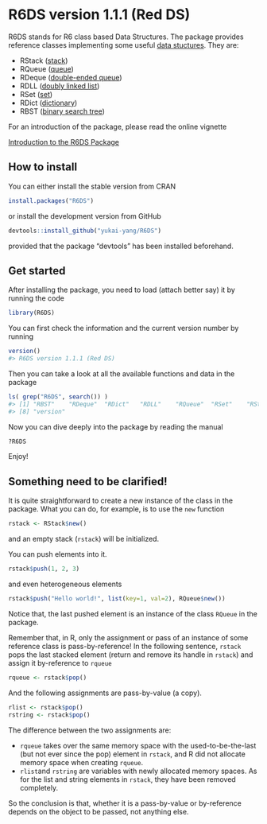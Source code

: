 <!-- README.md is generated from README.Rmd. Please edit that file -->

R6DS version 1.1.1 (Red DS)
===========================

R6DS stands for R6 class based Data Structures. The package provides
reference classes implementing some useful [data
stuctures](https://en.wikipedia.org/wiki/Data_structure). They are:

-   RStack
    ([stack](https://en.wikipedia.org/wiki/Stack_(abstract_data_type)))
-   RQueue
    ([queue](https://en.wikipedia.org/wiki/Queue_(abstract_data_type)))
-   RDeque ([double-ended
    queue](https://en.wikipedia.org/wiki/Double-ended_queue))
-   RDLL ([doubly linked
    list](https://en.wikipedia.org/wiki/Doubly_linked_list))
-   RSet ([set](https://en.wikipedia.org/wiki/Set_(abstract_data_type)))
-   RDict
    ([dictionary](https://en.wikipedia.org/wiki/Associative_array))
-   RBST ([binary search
    tree](https://en.wikipedia.org/wiki/Binary_search_tree))

For an introduction of the package, please read the online vignette

[Introduction to the R6DS
Package](https://github.com/yukai-yang/R6DS/blob/master/R6DS-vignette.md)

How to install
--------------

You can either install the stable version from CRAN

``` r
install.packages("R6DS")
```

or install the development version from GitHub

``` r
devtools::install_github("yukai-yang/R6DS")
```

provided that the package “devtools” has been installed beforehand.

Get started
-----------

After installing the package, you need to load (attach better say) it by
running the code

``` r
library(R6DS)
```

You can first check the information and the current version number by
running

``` r
version()
#> R6DS version 1.1.1 (Red DS)
```

Then you can take a look at all the available functions and data in the
package

``` r
ls( grep("R6DS", search()) ) 
#> [1] "RBST"    "RDeque"  "RDict"   "RDLL"    "RQueue"  "RSet"    "RStack" 
#> [8] "version"
```

Now you can dive deeply into the package by reading the manual

``` r
?R6DS
```

Enjoy!

Something need to be clarified!
-------------------------------

It is quite straightforward to create a new instance of the class in the
package. What you can do, for example, is to use the `new` function

``` r
rstack <- RStack$new()
```

and an empty stack (`rstack`) will be initialized.

You can push elements into it.

``` r
rstack$push(1, 2, 3)
```

and even heterogeneous elements

``` r
rstack$push("Hello world!", list(key=1, val=2), RQueue$new())
```

Notice that, the last pushed element is an instance of the class
`RQueue` in the package.

Remember that, in R, only the assignment or pass of an instance of some
reference class is pass-by-reference! In the following sentence,
`rstack` pops the last stacked element (return and remove its handle in
`rstack`) and assign it by-reference to `rqueue`

``` r
rqueue <- rstack$pop()
```

And the following assignments are pass-by-value (a copy).

``` r
rlist <- rstack$pop()
rstring <- rstack$pop()
```

The difference between the two assignments are:

-   `rqueue` takes over the same memory space with the
    used-to-be-the-last (but not ever since the pop) element in
    `rstack`, and R did not allocate memory space when creating
    `rqueue`.
-   `rlist`and `rstring` are variables with newly allocated memory
    spaces. As for the list and string elements in `rstack`, they have
    been removed completely.

So the conclusion is that, whether it is a pass-by-value or by-reference
depends on the object to be passed, not anything else.
